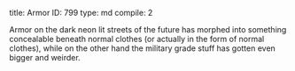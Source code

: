 title:          Armor
ID:             799
type:           md
compile:        2



Armor on the dark neon lit streets of the future has morphed into something concealable beneath normal clothes (or actually in the form of normal clothes), while on the other hand the military grade stuff has gotten even bigger and weirder.